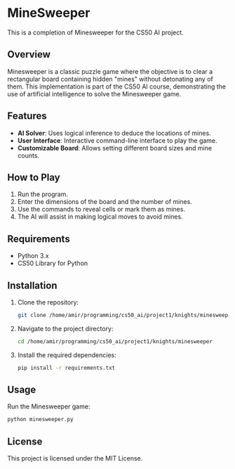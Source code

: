 # MineSweeper

This is a completion of Minesweeper for the CS50 AI project.

## Overview

Minesweeper is a classic puzzle game where the objective is to clear a rectangular board containing hidden "mines" without detonating any of them. This implementation is part of the CS50 AI course, demonstrating the use of artificial intelligence to solve the Minesweeper game.

## Features

- **AI Solver**: Uses logical inference to deduce the locations of mines.
- **User Interface**: Interactive command-line interface to play the game.
- **Customizable Board**: Allows setting different board sizes and mine counts.

## How to Play

1. Run the program.
2. Enter the dimensions of the board and the number of mines.
3. Use the commands to reveal cells or mark them as mines.
4. The AI will assist in making logical moves to avoid mines.

## Requirements

- Python 3.x
- CS50 Library for Python

## Installation

1. Clone the repository:
    ```sh
    git clone /home/amir/programming/cs50_ai/project1/knights/minesweeper
    ```
2. Navigate to the project directory:
    ```sh
    cd /home/amir/programming/cs50_ai/project1/knights/minesweeper
    ```
3. Install the required dependencies:
    ```sh
    pip install -r requirements.txt
    ```

## Usage

Run the Minesweeper game:
```sh
python minesweeper.py
```

## License

This project is licensed under the MIT License.